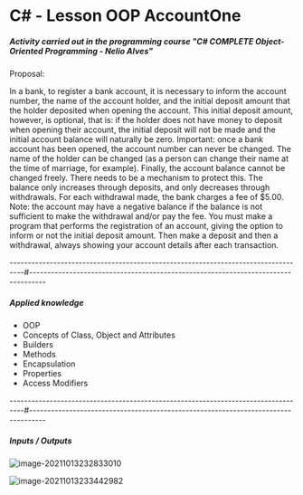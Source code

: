 # C# - Lesson OOP AccountOne 

##### Activity carried out in the programming course "C# COMPLETE Object-Oriented Programming - Nelio Alves"

Proposal:

In a bank, to register a bank account, it is necessary to inform the account number, the name of the account holder, and the initial deposit amount that the holder deposited when opening the account. This initial deposit amount, however, is optional, that is: if the holder does not have money to deposit when opening their account, the initial deposit will not be made and the initial account balance will naturally be zero. Important: once a bank account has been opened, the account number can never be changed. The name of the holder can be changed (as a person can change their name at the time of marriage, for example). Finally, the account balance cannot be changed freely. There needs to be a mechanism to protect this. The balance only increases through deposits, and only decreases through withdrawals. For each withdrawal made, the bank charges a fee of $5.00. Note: the account may have a negative balance if the balance is not sufficient to make the withdrawal and/or pay the fee. You must make a program that performs the registration of an account, giving the option to inform or not the initial deposit amount. Then make a deposit and then a withdrawal, always showing your account details after each transaction. 

----------------------------------------------------------------------------------#----------------------------------------------------------------------------------

##### Applied knowledge 

* OOP
* Concepts of Class, Object and Attributes
* Builders
* Methods
* Encapsulation
* Properties
* Access Modifiers

----------------------------------------------------------------------------------#----------------------------------------------------------------------------------

##### Inputs / Outputs

![image-20211013232833010](C:\Users\andre\AppData\Roaming\Typora\typora-user-images\image-20211013232833010.png)

![image-20211013233442982](C:\Users\andre\AppData\Roaming\Typora\typora-user-images\image-20211013233442982.png)

